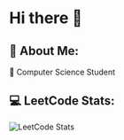 # Hi there 👋

## 💫 About Me:
🌱 Computer Science Student<br>

## 💻 LeetCode Stats:
![LeetCode Stats](https://leetcard.jacoblin.cool/sergiusz_x?theme=dark&font=Delius)

<!-- Proudly created with GPRM ( https://gprm.itsvg.in ) -->
